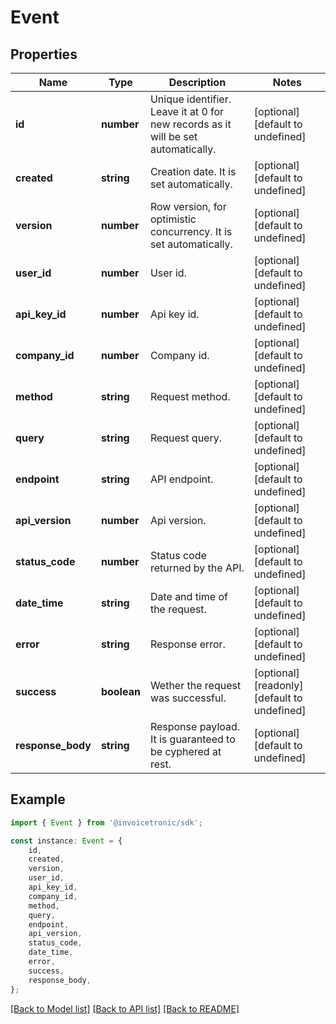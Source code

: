 # Event


## Properties

Name | Type | Description | Notes
------------ | ------------- | ------------- | -------------
**id** | **number** | Unique identifier. Leave it at 0 for new records as it will be set automatically. | [optional] [default to undefined]
**created** | **string** | Creation date. It is set automatically. | [optional] [default to undefined]
**version** | **number** | Row version, for optimistic concurrency. It is set automatically. | [optional] [default to undefined]
**user_id** | **number** | User id. | [optional] [default to undefined]
**api_key_id** | **number** | Api key id. | [optional] [default to undefined]
**company_id** | **number** | Company id. | [optional] [default to undefined]
**method** | **string** | Request method. | [optional] [default to undefined]
**query** | **string** | Request query. | [optional] [default to undefined]
**endpoint** | **string** | API endpoint. | [optional] [default to undefined]
**api_version** | **number** | Api version. | [optional] [default to undefined]
**status_code** | **number** | Status code returned by the API. | [optional] [default to undefined]
**date_time** | **string** | Date and time of the request. | [optional] [default to undefined]
**error** | **string** | Response error. | [optional] [default to undefined]
**success** | **boolean** | Wether the request was successful. | [optional] [readonly] [default to undefined]
**response_body** | **string** | Response payload. It is guaranteed to be cyphered at rest. | [optional] [default to undefined]

## Example

```typescript
import { Event } from '@invoicetronic/sdk';

const instance: Event = {
    id,
    created,
    version,
    user_id,
    api_key_id,
    company_id,
    method,
    query,
    endpoint,
    api_version,
    status_code,
    date_time,
    error,
    success,
    response_body,
};
```

[[Back to Model list]](../README.md#documentation-for-models) [[Back to API list]](../README.md#documentation-for-api-endpoints) [[Back to README]](../README.md)
